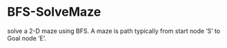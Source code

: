 # BFS-SolveMaze
 solve a 2-D maze using BFS. A maze is path typically from start node ‘S’ to Goal node ‘E’.

